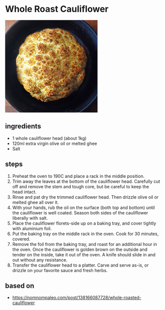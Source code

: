 # Whole Roast Cauliflower

![Whole Roast Cauliflower](images/whole-roast-cauliflower.jpg)

## ingredients

- 1 whole cauliflower head (about 1kg)
- 120ml extra virgin olive oil or melted ghee
- Salt

## steps

1. Preheat the oven to 190C and place a rack in the middle position.
2. Trim away the leaves at the bottom of the cauliflower head. Carefully cut off and remove the stem and tough core, but be careful to keep the head intact.
3. Rinse and pat dry the trimmed cauliflower head. Then drizzle olive oil or melted ghee all over it.
4. With your hands, rub the oil on the surface (both top and bottom) until the cauliflower is well coated. Season both sides of the cauliflower liberally with salt.
5. Place the cauliflower florets-side up on a baking tray, and cover tightly with aluminium foil.
6. Put the baking tray on the middle rack in the oven. Cook for 30 minutes, covered.
7. Remove the foil from the baking tray, and roast for an additional hour in the oven. Once the cauliflower is golden brown on the outside and tender on the inside, take it out of the oven. A knife should slide in and out without any resistance.
8. Transfer the cauliflower head to a platter. Carve and serve as-is, or drizzle on your favorite sauce and fresh herbs.

## based on

- https://nomnompaleo.com/post/138166087728/whole-roasted-cauliflower
